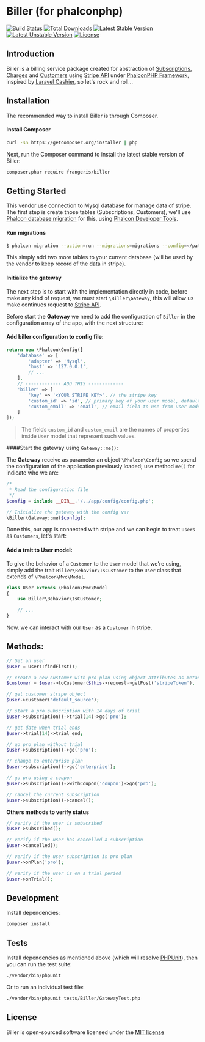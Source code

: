 # Biller (for phalconphp)

[![Build Status](https://travis-ci.org/frangeris/biller.svg?branch=master)](https://travis-ci.org/frangeris/biller)
[![Total Downloads](https://poser.pugx.org/frangeris/biller/downloads)](https://packagist.org/packages/frangeris/biller)
[![Latest Stable Version](https://poser.pugx.org/frangeris/biller/v/stable)](https://packagist.org/packages/frangeris/biller)
[![Latest Unstable Version](https://poser.pugx.org/frangeris/biller/v/unstable)](https://packagist.org/packages/frangeris/biller)
[![License](https://poser.pugx.org/frangeris/biller/license)](https://packagist.org/packages/frangeris/biller)


## Introduction
Biller is a billing service package created for abstraction of [Subscriptions](https://stripe.com/docs/api#subscriptions), [Charges](https://stripe.com/docs/api#intro) and [Customers](https://stripe.com/docs/api#customers) using [Stripe API](https://stripe.com/docs/api#intro) under [PhalconPHP Framework](https://phalconphp.com), inspired by [Laravel Cashier](https://github.com/laravel/cashier), so let's rock and roll...

## Installation
The recommended way to install Biller is through Composer.

#### Install Composer

```sh
curl -sS https://getcomposer.org/installer | php
```

Next, run the Composer command to install the latest stable version of Biller:

```sh
composer.phar require frangeris/biller
```

## Getting Started
This vendor use connection to Mysql database for manage data of stripe. The first step is create those tables (Subscriptions, Customers), we'll use [Phalcon database migration](https://docs.phalconphp.com/en/latest/reference/migrations.html) for this, using [Phalcon Developer Tools](https://docs.phalconphp.com/en/latest/reference/tools.html).

#### Run migrations
```sh
$ phalcon migration --action=run --migrations=migrations --config=</path/to/config.php>
```

This simply add two more tables to your current database (will be used by the vendor to keep record of the data in stripe).


#### Initialize the gateway

The next step is to start with the implementation directly in code, before make any kind of request, we must start `\Biller\Gateway`, this will allow us make continues request to [Stripe API](https://stripe.com/docs/api#intro).

Before start the **Gateway** we need to add the configuration of `Biller` in the configuration array of the app, with the next structure:

#### Add biller configuration to config file:

```php
return new \Phalcon\Config([
    'database' => [
        'adapter' => 'Mysql',
        'host' => '127.0.0.1',
		// ...
    ],
    // ------------- ADD THIS -------------
    'biller' => [
    	'key' => '<YOUR STRIPE KEY>', // the stripe key
    	'custom_id' => 'id', // primary key of your user model, default 'id'
    	'custom_email' => 'email', // email field to use from user model for customers, default 'email'
    ]
]);
```

> The fields `custom_id` and `custom_email` are the names of properties inside `User` model that represent such values.

####Start the gateway using `Gateway::me()`:

The **Gateway** receive as parameter an object `\Phalcon\Config` so we spend the configuration of the application previously loaded; use method `me()` for indicate who we are:

```php
/*
 * Read the configuration file
 */
$config = include __DIR__.'/../app/config/config.php';

// Initialize the gateway with the config var
\Biller\Gateway::me($config);
```

Done this, our app is connected with stripe and we can begin to treat `Users` as `Customers`, let's start:

#### Add a trait to User model:

To give the behavior of a `Customer` to the `User` model that we're using, simply add the trait  `Biller\Behavior\IsCustomer` to the `User` class that extends of `\Phalcon\Mvc\Model`.


```php
class User extends \Phalcon\Mvc\Model
{
    use Biller\Behavior\IsCustomer;

    // ...
}
```

Now, we can interact with our `User` as a `Customer` in stripe.

## Methods:

```php
// Get an user
$user = User::findFirst();

// create a new customer with pro plan using object attributes as metadata in stripe
$customer = $user->toCustomer($this->request->getPost('stripeToken'), 'pro', ['name', 'age', 'phone']);

// get customer stripe object
$user->customer('default_source');

// start a pro subscription with 14 days of trial
$user->subscription()->trial(14)->go('pro');

// get date when trial ends
$user->trial(14)->trial_end;

// go pro plan without trial
$user->subscription()->go('pro');

// change to enterprise plan
$user->subscription()->go('enterprise');

// go pro using a coupon
$user->subscription()->withCoupon('coupon')->go('pro');

// cancel the current subscription
$user->subscription()->cancel();
```

**Others methods to verify status**

```php
// verify if the user is subscribed
$user->subscribed();

// verify if the user has cancelled a subscription
$user->cancelled();

// verify if the user subscription is pro plan
$user->onPlan('pro');

// verify if the user is on a trial period
$user->onTrial();

```

## Development

Install dependencies:

``` bash
composer install
```

## Tests

Install dependencies as mentioned above (which will resolve [PHPUnit](http://packagist.org/packages/phpunit/phpunit)), then you can run the test suite:

```bash
./vendor/bin/phpunit
```

Or to run an individual test file:

```bash
./vendor/bin/phpunit tests/Biller/GatewayTest.php
```

## License
Biller is open-sourced software licensed under the [MIT license](http://opensource.org/licenses/MIT)